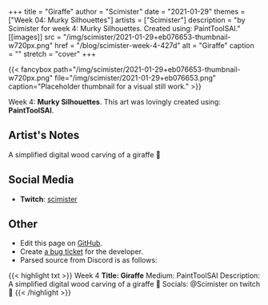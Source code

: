 +++
title =       "Giraffe"
author =      "Scimister"
date =        "2021-01-29"
themes =      ["Week 04: Murky Silhouettes"]
artists =     ["Scimister"]
description = "by Scimister for week 4: Murky Silhouettes. Created using: PaintToolSAI."
[[images]]
      src = "/img/scimister/2021-01-29+eb076653-thumbnail-w720px.png"
      href = "/blog/scimister-week-4-427d"
      alt = "Giraffe"
      caption = ""
      stretch = "cover"
+++

{{< fancybox path="/img/scimister/2021-01-29+eb076653-thumbnail-w720px.png" file="/img/scimister/2021-01-29+eb076653.png" caption="Placeholder thumbnail for a visual still work." >}}


Week 4: **Murky Silhouettes**. This art was lovingly created using: **PaintToolSAI**.

## Artist's Notes

A simplified digital wood carving of a giraffe 🐘

## Social Media

- **Twitch**: <a href='https://twitch.tv/scimister' target='_blank'>scimister</a>

## Other

- Edit this page on [GitHub](https://github.com/teaminkling/web-refresh/edit/main/content/blog/scimister-week-4-427d.md).
- Create [a bug ticket](https://github.com/teaminkling/web-refresh/issues/new?assignees=&labels=bug&template=problem-report.md&title=) for the developer.
- Parsed source from Discord is as follows:

{{< highlight txt >}}
Week 4
**Title: Giraffe**
Medium: PaintToolSAI
Description: A simplified digital wood carving of a giraffe 🐘 
Socials: @Scimister on twitch 🦒
{{< /highlight >}}